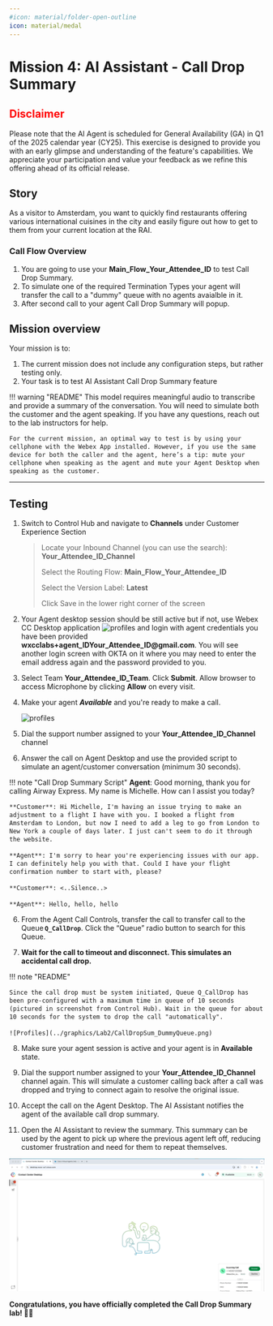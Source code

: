 ```yaml
---
#icon: material/folder-open-outline
icon: material/medal
---
```




# Mission 4: AI Assistant - Call Drop Summary

## <span style="color: red;">**Disclaimer**</span></summary>
Please note that the AI Agent is scheduled for General Availability (GA) in Q1 of the 2025 calendar year (CY25). This exercise is designed to provide you with an early glimpse and understanding of the feature's capabilities. We appreciate your participation and value your feedback as we refine this offering ahead of its official release.


## Story

As a visitor to Amsterdam, you want to quickly find restaurants offering various international cuisines in the city and easily figure out how to get to them from your current location at the RAI.

### Call Flow Overview

1. You are going to use your <span class="attendee-id-container">**Main_Flow_<span class="attendee-id-placeholder" data-prefix="Main_Flow_">Your_Attendee_ID</span><span class="copy" title="Click to copy!"></span></span>** to test Call Drop Summary. </br>
2. To simulate one of the required Termination Types your agent will transfer the call to a "dummy" queue with no agents avaialble in it.
3. After second call to your agent Call Drop Summary will popup.</br>

## Mission overview
Your mission is to:

1. The current mission does not include any configuration steps, but rather testing only.</br>
2. Your task is to test AI Assistant Call Drop Summary feature</br>


!!! warning "README"
    This model requires meaningful audio to transcribe and provide a summary of the conversation. You will need to simulate both the customer and the agent speaking. If you have any questions, reach out to the lab instructors for help.</br>

    For the current mission, an optimal way to test is by using your cellphone with the Webex App installed. However, if you use the same device for both the caller and the agent, here’s a tip: mute your cellphone when speaking as the agent and mute your Agent Desktop when speaking as the customer.
---

## Testing

1. Switch to Control Hub and navigate to **Channels** under Customer Experience Section
  
    >
    > Locate your Inbound Channel (you can use the search): **<span class="attendee-id-container"><span class="attendee-id-placeholder" data-suffix="_Channel">Your_Attendee_ID</span>_Channel<span class="copy" title="Click to copy!"></span></span>**
    >
    > Select the Routing Flow: <span class="attendee-id-container">**Main_Flow_<span class="attendee-id-placeholder" data-prefix="Main_Flow_">Your_Attendee_ID</span><span class="copy" title="Click to copy!"></span></span>**
    >
    > Select the Version Label: **Latest**
    >
    > Click Save in the lower right corner of the screen

2. Your Agent desktop session should be still active but if not, use Webex CC Desktop application ![profiles](../graphics/overview/Desktop_Icon40x40.png) and login with agent credentials you have been provided **<span class="attendee-id-container">wxcclabs+agent_ID<span class="attendee-id-placeholder" data-prefix="wxcclabs+agent_ID" data-suffix="@gmail.com">Your_Attendee_ID</span>@gmail.com<span class="copy" title="Click to copy!"></span></span>**. You will see another login screen with OKTA on it where you may need to enter the email address again and the password provided to you. 
2. Select Team **<span class="attendee-id-container"><span class="attendee-id-placeholder" data-suffix="_Team">Your_Attendee_ID</span>_Team<span class="copy" title="Click to copy!"></span></span>**. Click **Submit**. Allow browser to access Microphone by clicking **Allow** on every visit.
3. Make your agent ***Available*** and you're ready to make a call.

    ![profiles](../graphics/Lab1/5-Agent_Login.gif)

4. Dial the support number assigned to your **<span class="attendee-id-placeholder">Your_Attendee_ID</span>_Channel** channel

5. Answer the call on Agent Desktop and use the provided script to simulate an agent/customer conversation (minimum 30 seconds).

<!-- md:option type:note -->

!!! note "Call Drop Summary Script"
    **Agent**: Good morning, thank you for calling Airway Express. My name is Michelle. How can I assist you today?

    **Customer**: Hi Michelle, I'm having an issue trying to make an adjustment to a flight I have with you. I booked a flight from Amsterdam to London, but now I need to add a leg to go from London to New York a couple of days later. I just can't seem to do it through the website.

    **Agent**: I'm sorry to hear you're experiencing issues with our app. I can definitely help you with that. Could I have your flight confirmation number to start with, please?

    **Customer**: <..Silence..>

    **Agent**: Hello, hello, hello

6. From the Agent Call Controls, transfer the call to transfer call to the Queue **`Q_CallDrop`**. Click the “Queue” radio button to search for this Queue.

7. **Wait for the call to timeout and disconnect. This simulates an accidental call drop.**

!!! note "README"

    Since the call drop must be system initiated, Queue Q_CallDrop has been pre-configured with a maximum time in queue of 10 seconds (pictured in screenshot from Control Hub). Wait in the queue for about 10 seconds for the system to drop the call "automatically". 
    
    ![Profiles](../graphics/Lab2/CallDropSum_DummyQueue.png)

8. Make sure your agent session is active and your agent is in **Available** state.

9. Dial the support number assigned to your **<span class="attendee-id-placeholder">Your_Attendee_ID</span>_Channel** channel again. This will simulate a customer calling back after a call was dropped and trying to connect again to resolve the original issue.

10. Accept the call on the Agent Desktop. The AI Assistant notifies the agent of the available call drop summary.

11. Open the AI Assistant to review the summary. This summary can be used by the agent to pick up where the previous agent left off, reducing customer frustration and need for them to repeat themselves.

![Profiles](../graphics/Lab2/Call_Drop_Summary.gif)

<p style="text-align:left"><strong>Congratulations, you have officially completed the Call Drop Summary lab! 🎉🎉 </strong></p>
